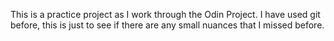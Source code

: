 This is a practice project as I work through the Odin Project. I have used git before, this is just to see if there are any small nuances that I missed before. 